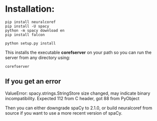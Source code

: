 # Installation:

    pip install neuralcoref
    pip install -U spacy
    python -m spacy download en
    pip install falcon

    python setup.py install

This installs the executable **corefserver** on your path so you can run the server from any
directory using:

    corefserver

## If you get an error

ValueError: spacy.strings.StringStore size changed, may indicate binary incompatibility. Expected 112 from C header, got 88 from PyObject

Then you can either downgrade spaCy to 2.1.0, or build neuralcoref from source if you want to use a more recent version of spaCy.
